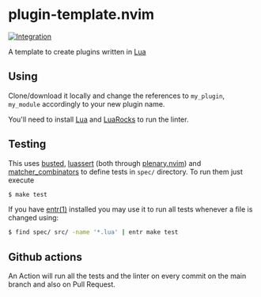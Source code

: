 plugin-template.nvim
===
[![Integration][integration-badge]][integration-runs]

A template to create plugins written in [Lua][lua]

## Using

Clone/download it locally and change the references to `my_plugin`, `my_module`
accordingly to your new plugin name.

You'll need to install [Lua][lua] and [LuaRocks][luarocks] to run the linter.

## Testing

This uses [busted][busted], [luassert][luassert] (both through
[plenary.nvim][plenary]) and [matcher_combinators][matcher_combinators] to 
define tests in `spec/` directory.
To run them just execute

```bash
$ make test
```

If you have [entr(1)][entr] installed you may use it to run all tests whenever a
file is changed using:

```bash
$ find spec/ src/ -name '*.lua' | entr make test
```

## Github actions

An Action will run all the tests and the linter on every commit on the main 
branch and also on Pull Request.


[lua]: https://www.lua.org/
[entr]: https://eradman.com/entrproject/
[luarocks]: https://luarocks.org/
[busted]: https://olivinelabs.com/busted/
[luassert]: https://github.com/Olivine-Labs/luassert
[plenary]: https://github.com/nvim-lua/plenary.nvim
[matcher_combinators]: https://github.com/m00qek/matcher_combinators.lua

[integration-badge]: https://github.com/m00qek/library-template.lua/actions/workflows/integration.yml/badge.svg
[integration-runs]: https://github.com/m00qek/library-template.lua/actions/workflows/integration.yml
